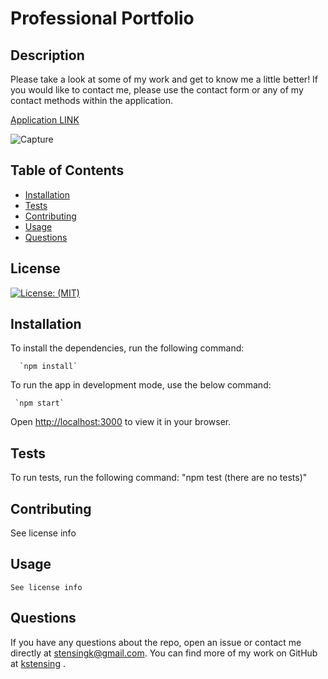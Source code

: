 # Professional Portfolio

  ## Description
  Please take a look at some of my work and get to know me a little better!  If you would like to contact me, please use the contact form or any of my contact methods within the application.
  
  [Application LINK](https://kstensing.github.io/professional-portfolio/)
  
  
![Capture](https://user-images.githubusercontent.com/62854222/167632788-302bfee8-ebc7-486c-8b14-980091629cf3.JPG)

  

  ## Table of Contents

  * [Installation](#installation)
  * [Tests](#tests)
  * [Contributing](#contributing)
  * [Usage](#usage)
  * [Questions](#questions)


  ## License
  [![License: (MIT)](https://img.shields.io/badge/License-MIT-yellow.svg)](https://choosealicense.com/licenses/mit/)

  ## Installation
  To install the dependencies, run the following command: 

      `npm install`


To run the app in development mode, use the below command:  

     `npm start`

Open [http://localhost:3000](http://localhost:3000) to view it in your browser.


  ## Tests
  To run tests, run the following command: 
      "npm test (there are no tests)"

  ## Contributing
  See license info
  
  ## Usage
    See license info
  


  ## Questions
  If you have any questions about the repo, open an issue or contact me directly at <stensingk@gmail.com>.  You can find more of my work on GitHub at 
  [kstensing](https://gihub.com/kstensing)
  .

